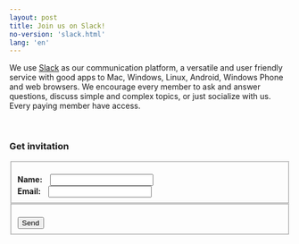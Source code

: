 ```yaml
---
layout: post
title: Join us on Slack!
no-version: 'slack.html'
lang: 'en'
---
```


We use [Slack](http://slack.com) as our communication platform, a versatile and user friendly service with good apps
to Mac, Windows, Linux, Android, Windows Phone and web browsers. We encourage every member to ask and answer questions, discuss
simple and complex topics, or just socialize with us. Every paying member have access.

<br>

### Get invitation

  <fieldset class="slack-form">
    <br>
    <label>
      <b>Name:<span style="padding-left:10px"></span></b>
      <input type="text" id="name">
    </label>
    <br>
    <label>
      <b>Email:<span style="padding-left:10px"></span></b>
      <input type="email" id="email">
    </label>
  </fieldset>

  <fieldset class="slack-form">
    <br>
    <input type="button" id="submit-button" value="Send">
  </fieldset>

  <div id="result"></div>

<script src="/static/js/slack.js"></script>
